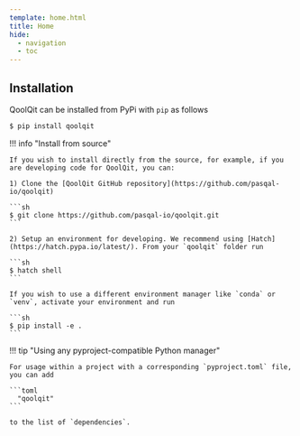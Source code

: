 ```yaml
---
template: home.html
title: Home
hide:
  - navigation
  - toc
---
```


## **Installation**

QoolQit can be installed from PyPi with `pip` as follows

```sh
$ pip install qoolqit
```


!!! info "Install from source"

    If you wish to install directly from the source, for example, if you are developing code for QoolQit, you can:

    1) Clone the [QoolQit GitHub repository](https://github.com/pasqal-io/qoolqit)

    ```sh
    $ git clone https://github.com/pasqal-io/qoolqit.git
    ```

    2) Setup an environment for developing. We recommend using [Hatch](https://hatch.pypa.io/latest/). From your `qoolqit` folder run

    ```sh
    $ hatch shell
    ```

    If you wish to use a different environment manager like `conda` or `venv`, activate your environment and run

    ```sh
    $ pip install -e .
    ```

!!! tip "Using any pyproject-compatible Python manager"

    For usage within a project with a corresponding `pyproject.toml` file, you can add

    ```toml
      "qoolqit"
    ```

    to the list of `dependencies`.

